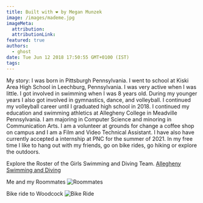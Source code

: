 ```yaml
---
title: Built with ❤️ by Megan Munzek
image: /images/mademe.jpg
imageMeta:
  attribution:
  attributionLink:
featured: true
authors:
  - ghost
date: Tue Jun 12 2018 17:50:55 GMT+0100 (IST)
tags:
---
```


My story:
I was born in Pittsburgh Pennsylvania. I went to school at Kiski Area High School
in Leechburg, Pennsylvania. I was very active when I was little. I got involved
in swimming when I was 8 years old. During my younger years I also got involved
in gymnastics, dance, and volleyball.
I continued my volleyball career until I graduated high school in 2018.
I continued my education and swimming athletics at Allegheny College in Meadville
Pennsylvania. I am majoring in Computer Science and minoring in Communication
Arts.
I am a volunteer at grounds for change a coffee shop on campus and I am
a Film and Video Technical Assistant. I have also have currently accepted a
internship at PNC for the summer of 2021.
In my free time I like to hang out with my friends, go on bike rides, go hiking
or explore the outdoors.

Explore the Roster of the Girls Swimming and Diving Team.
[Allegheny Swimming and Diving](https://alleghenygators.com/sports/womens-swimming-and-diving/roster)

Me and my Roommates
![Roommates](/images/group.jpg)

Bike ride to Woodcock
![Bike Ride](/images/bike.jpg)
